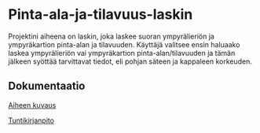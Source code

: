 # Pinta-ala-ja-tilavuus-laskin

Projektini aiheena on laskin, joka laskee suoran ympyrälieriön ja ympyräkartion pinta-alan ja tilavuuden. Käyttäjä valitsee ensin haluaako laskea ympyrälieriön vai ympyräkartion pinta-alan/tilavuuden ja tämän jälkeen syöttää tarvittavat tiedot, eli pohjan säteen ja kappaleen korkeuden. 

## Dokumentaatio

[Aiheen kuvaus](Dokumentaatiot/aiheenKuvausJaRakenne.md)

[Tuntikirjanpito](Dokumentaatiot/tuntikirjanpito.md)
